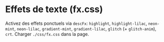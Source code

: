 
# Effets de texte (fx.css)
Activez des effets ponctuels via `descFx`: `highlight`, `highlight-lilac`, `neon-mint`, `neon-lilac`, `gradient-mint`, `gradient-lilac`, `glitch` (+ `glitch-anim`), `crt`. Charger `./css/fx.css` dans la page.
